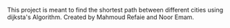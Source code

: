 This project is meant to find the shortest path between different cities using dijksta's Algorithm.
Created by Mahmoud Refaie and Noor Emam.
